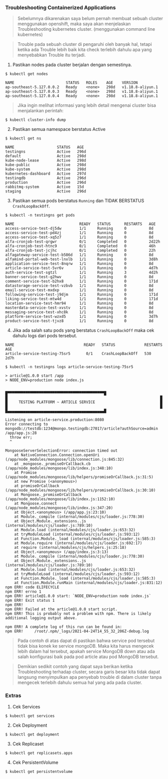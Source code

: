 ### Troubleshooting Containerized Applications

> Sebelumnya dikarenakan saya belum pernah membuat sebuah cluster menggunakan openshift, maka saya akan menjelaskan Troubleshooting kubernetes cluster. (menggunakan command line kubernetes)

> Trouble pada sebuah cluster di pengaruhi oleh banyak hal, tetapi ketika ada Trouble lebih baik kita check terlebih dahulu apa yang menyebabkan Trouble itu terjadi.

1. Pastikan nodes pada cluster berjalan dengan semestinya.

```
$ kubectl get nodes
```
```
NAME                       STATUS   ROLES    AGE    VERSION
ap-southeast-5.127.0.0.2   Ready    <none>   298d   v1.18.8-aliyun.1
ap-southeast-5.127.0.0.3   Ready    <none>   298d   v1.18.8-aliyun.1
ap-southeast-5.127.0.0.4   Ready    <none>   298d   v1.18.8-aliyun.1
```
> Jika ingin melihat informasi yang lebih detail mengenai cluster bisa menjalankan perintah:

```
$ kubectl cluster-info dump
```

2. Pastikan semua namespace berstatus Active

```
$ kubectl get ns
```

```
NAME                   STATUS   AGE
testingns              Active   296d
default                Active   298d
kube-node-lease        Active   298d
kube-public            Active   298d
kube-system            Active   298d
kubernetes-dashboard   Active   297d
testingdb              Active   296d
production             Active   296d
rabbitmq-system        Active   15d
staging                Active   296d
```

3. Pastikan semua pods berstatus `Running` dan TIDAK BERSTATUS `CrashLoopBackOff`.

```
$ kubectl -n testingns get pods 
```
```
NAME                             READY   STATUS      RESTARTS   AGE
access-service-test-dj5dw        1/1     Running     0          8d
access-service-test-pd4zj        1/1     Running     0          8d
access-service-test-xq5z7        1/1     Running     0          8d
alfa-cronjob-test-qrgwr          0/1     Completed   0          2d22h
alfa-cronjob-test-htnc9          0/1     Completed   0          46h
alfa-cronjob-test-jcjhc          0/1     Completed   0          22h
alfagateway-service-test-b586d   1/1     Running     0          8d
alfamind-portal-web-test-lnxlb   1/1     Running     0          3d8h
application-service-test-8nqrw   1/1     Running     0          8d
article-service-test-5vr6v       1/1     Running     0          4d7h
auth-service-test-sgtzl          1/1     Running     3          4d2h
banner-service-test-g2hwv        1/1     Running     0          8d
comment-service-test-b2hx8       1/1     Running     0          171d
datastorage-service-test-vzbvb   1/1     Running     0          8d
email-service-test-mxdxp         1/1     Running     0          8d
following-service-test-j9djm     1/1     Running     0          171d
liking-service-test-mtw4d        1/1     Running     0          171d
location-service-test-hmr94      1/1     Running     0          8d
masterdata-service-test-xvstv    1/1     Running     0          8d
messaging-service-test-xhc8k     1/1     Running     0          8d
platform-service-test-wzxd5      1/1     Running     0          3d7h
product-service-test-tjvz8       1/1     Running     0          8d
```

4. Jika ada salah satu pods yang berstatus `CrashLoopBackOff` maka cek dahulu logs dari pods tersebut.

```
NAME                               READY   STATUS             RESTARTS   AGE
article-service-testing-75sr5       0/1    CrashLoopBackOff   530        2d7h
```

```
$ kubectl -n testingns logs article-service-testing-75sr5
```

```
> article@1.0.0 start /app
> NODE_ENV=production node index.js


█▀▀▀▀▀▀▀▀▀▀▀▀▀▀▀▀▀▀▀▀▀▀▀▀▀▀▀▀▀▀▀▀▀▀▀▀▀▀▀▀▀▀▀█
█                                                                    █                                                                                                                          
█     TESTING PLATFORM ~ ARTICLE SERVICE                             █                                                                                                                          
█                                                                    █                                                                                                                          
█▄▄▄▄▄▄▄▄▄▄▄▄▄▄▄▄▄▄▄▄▄▄▄▄▄▄▄▄▄▄▄▄▄▄▄▄▄▄▄▄▄▄▄█                                                                                                                          

Listening on article-service.production:8080
Error connecting to mongodb://testdb:1234@mongo.testingdb:27017/article?authSource=admin
/app/app.js:28
  throw err;
  ^

MongooseServerSelectionError: connection timed out
    at NativeConnection.Connection.openUri (/app/node_modules/mongoose/lib/connection.js:845:32)
    at _mongoose._promiseOrCallback.cb (/app/node_modules/mongoose/lib/index.js:348:10)
    at Promise (/app/node_modules/mongoose/lib/helpers/promiseOrCallback.js:31:5)
    at new Promise (<anonymous>)
    at promiseOrCallback (/app/node_modules/mongoose/lib/helpers/promiseOrCallback.js:30:10)
    at Mongoose._promiseOrCallback (/app/node_modules/mongoose/lib/index.js:1152:10)
    at Mongoose.connect (/app/node_modules/mongoose/lib/index.js:347:20)
    at Object.<anonymous> (/app/app.js:23:10)
    at Module._compile (internal/modules/cjs/loader.js:778:30)
    at Object.Module._extensions..js (internal/modules/cjs/loader.js:789:10)
    at Module.load (internal/modules/cjs/loader.js:653:32)
    at tryModuleLoad (internal/modules/cjs/loader.js:593:12)
    at Function.Module._load (internal/modules/cjs/loader.js:585:3)
    at Module.require (internal/modules/cjs/loader.js:692:17)
    at require (internal/modules/cjs/helpers.js:25:18)
    at Object.<anonymous> (/app/index.js:3:13)
    at Module._compile (internal/modules/cjs/loader.js:778:30)
    at Object.Module._extensions..js (internal/modules/cjs/loader.js:789:10)
    at Module.load (internal/modules/cjs/loader.js:653:32)
    at tryModuleLoad (internal/modules/cjs/loader.js:593:12)
    at Function.Module._load (internal/modules/cjs/loader.js:585:3)
    at Function.Module.runMain (internal/modules/cjs/loader.js:831:12)
npm ERR! code ELIFECYCLE
npm ERR! errno 1
npm ERR! article@1.0.0 start: `NODE_ENV=production node index.js`
npm ERR! Exit status 1
npm ERR! 
npm ERR! Failed at the article@1.0.0 start script.
npm ERR! This is probably not a problem with npm. There is likely additional logging output above.

npm ERR! A complete log of this run can be found in:
npm ERR!     /root/.npm/_logs/2021-04-24T14_55_32_206Z-debug.log
```

> Pada contoh di atas dapat di pastikan bahwa service pod tersebut tidak bisa konek ke service mongoDB. Maka kita harus mengecek lebih dalam hal tersebut, apakah service MongoDB down atau ada salah konfigurasi baik pada pod article atau pod MongoDB tersebut.

> Demikian sedikit contoh yang dapat saya berikan ketika Troubleshooting terhadap cluster, secara garis besar kita tidak dapat langsung menyimpulkan apa penyebab trouble di dalam cluster tanpa mengecek terlebih dahulu semua hal yang ada pada cluster.

### Extras
1. Cek Services

```
$ kubectl get services
```

2. Cek Deployment

```
$ kubectl get deployment
```

3. Cek Replicaset

```
$ kubectl get replicasets.apps
```
4. Cek PersistentVolume

```
$ kubectl get persistentvolume
```
